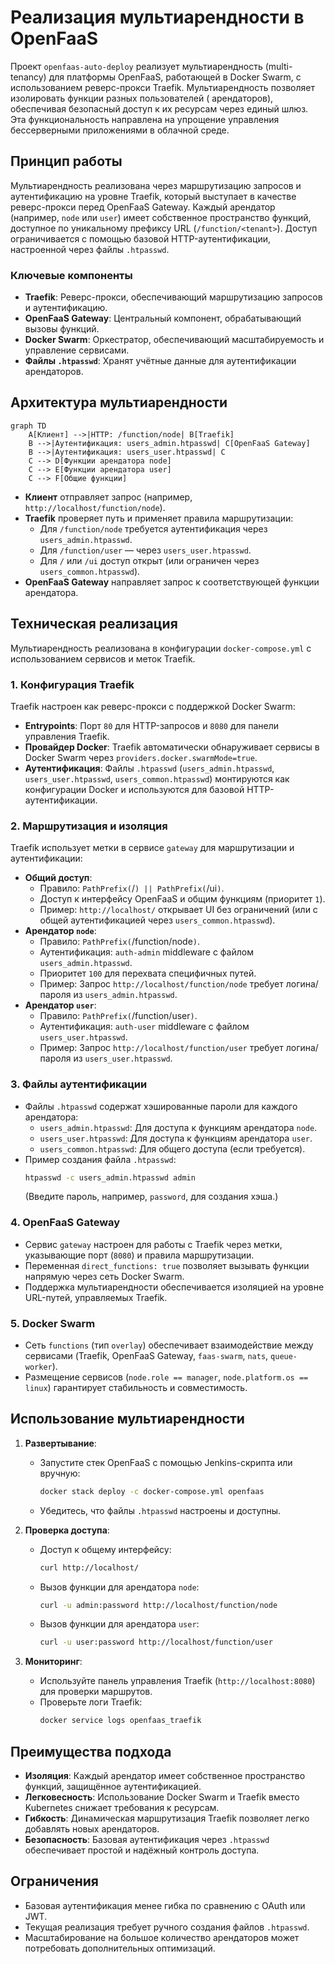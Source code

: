 # Реализация мультиарендности в OpenFaaS

Проект `openfaas-auto-deploy` реализует мультиарендность (multi-tenancy) для платформы OpenFaaS, работающей в Docker
Swarm, с использованием реверс-прокси Traefik. Мультиарендность позволяет изолировать функции разных пользователей (
арендаторов), обеспечивая безопасный доступ к их ресурсам через единый шлюз. Эта функциональность направлена на
упрощение управления бессерверными приложениями в облачной среде.

## Принцип работы

Мультиарендность реализована через маршрутизацию запросов и аутентификацию на уровне Traefik, который выступает в
качестве реверс-прокси перед OpenFaaS Gateway. Каждый арендатор (например, `node` или `user`) имеет собственное
пространство функций, доступное по уникальному префиксу URL (`/function/<tenant>`). Доступ ограничивается с помощью
базовой HTTP-аутентификации, настроенной через файлы `.htpasswd`.

### Ключевые компоненты

- **Traefik**: Реверс-прокси, обеспечивающий маршрутизацию запросов и аутентификацию.
- **OpenFaaS Gateway**: Центральный компонент, обрабатывающий вызовы функций.
- **Docker Swarm**: Оркестратор, обеспечивающий масштабируемость и управление сервисами.
- **Файлы `.htpasswd`**: Хранят учётные данные для аутентификации арендаторов.

## Архитектура мультиарендности

```mermaid
graph TD
    A[Клиент] -->|HTTP: /function/node| B[Traefik]
    B -->|Аутентификация: users_admin.htpasswd| C[OpenFaaS Gateway]
    B -->|Аутентификация: users_user.htpasswd| C
    C --> D[Функции арендатора node]
    C --> E[Функции арендатора user]
    C --> F[Общие функции]
```

- **Клиент** отправляет запрос (например, `http://localhost/function/node`).
- **Traefik** проверяет путь и применяет правила маршрутизации:
    - Для `/function/node` требуется аутентификация через `users_admin.htpasswd`.
    - Для `/function/user` — через `users_user.htpasswd`.
    - Для `/` или `/ui` доступ открыт (или ограничен через `users_common.htpasswd`).
- **OpenFaaS Gateway** направляет запрос к соответствующей функции арендатора.

## Техническая реализация

Мультиарендность реализована в конфигурации `docker-compose.yml` с использованием сервисов и меток Traefik.

### 1. Конфигурация Traefik

Traefik настроен как реверс-прокси с поддержкой Docker Swarm:

- **Entrypoints**: Порт `80` для HTTP-запросов и `8080` для панели управления Traefik.
- **Провайдер Docker**: Traefik автоматически обнаруживает сервисы в Docker Swarm
  через `providers.docker.swarmMode=true`.
- **Аутентификация**: Файлы `.htpasswd` (`users_admin.htpasswd`, `users_user.htpasswd`, `users_common.htpasswd`)
  монтируются как конфигурации Docker и используются для базовой HTTP-аутентификации.

### 2. Маршрутизация и изоляция

Traefik использует метки в сервисе `gateway` для маршрутизации и аутентификации:

- **Общий доступ**:
    - Правило: `PathPrefix(`/`) || PathPrefix(`/ui`)`.
    - Доступ к интерфейсу OpenFaaS и общим функциям (приоритет `1`).
    - Пример: `http://localhost/` открывает UI без ограничений (или с общей аутентификацией
      через `users_common.htpasswd`).
- **Арендатор `node`**:
    - Правило: `PathPrefix(`/function/node`)`.
    - Аутентификация: `auth-admin` middleware с файлом `users_admin.htpasswd`.
    - Приоритет `100` для перехвата специфичных путей.
    - Пример: Запрос `http://localhost/function/node` требует логина/пароля из `users_admin.htpasswd`.
- **Арендатор `user`**:
    - Правило: `PathPrefix(`/function/user`)`.
    - Аутентификация: `auth-user` middleware с файлом `users_user.htpasswd`.
    - Пример: Запрос `http://localhost/function/user` требует логина/пароля из `users_user.htpasswd`.

### 3. Файлы аутентификации

- Файлы `.htpasswd` содержат хэшированные пароли для каждого арендатора:
    - `users_admin.htpasswd`: Для доступа к функциям арендатора `node`.
    - `users_user.htpasswd`: Для доступа к функциям арендатора `user`.
    - `users_common.htpasswd`: Для общего доступа (если требуется).
- Пример создания файла `.htpasswd`:
  ```bash
  htpasswd -c users_admin.htpasswd admin
  ```
  (Введите пароль, например, `password`, для создания хэша.)

### 4. OpenFaaS Gateway

- Сервис `gateway` настроен для работы с Traefik через метки, указывающие порт (`8080`) и правила маршрутизации.
- Переменная `direct_functions: true` позволяет вызывать функции напрямую через сеть Docker Swarm.
- Поддержка мультиарендности обеспечивается изоляцией на уровне URL-путей, управляемых Traefik.

### 5. Docker Swarm

- Сеть `functions` (тип `overlay`) обеспечивает взаимодействие между сервисами (Traefik, OpenFaaS
  Gateway, `faas-swarm`, `nats`, `queue-worker`).
- Размещение сервисов (`node.role == manager`, `node.platform.os == linux`) гарантирует стабильность и совместимость.

## Использование мультиарендности

1. **Развертывание**:
    - Запустите стек OpenFaaS с помощью Jenkins-скрипта или вручную:
      ```bash
      docker stack deploy -c docker-compose.yml openfaas
      ```
    - Убедитесь, что файлы `.htpasswd` настроены и доступны.

2. **Проверка доступа**:
    - Доступ к общему интерфейсу:
      ```bash
      curl http://localhost/
      ```
    - Вызов функции для арендатора `node`:
      ```bash
      curl -u admin:password http://localhost/function/node
      ```
    - Вызов функции для арендатора `user`:
      ```bash
      curl -u user:password http://localhost/function/user
      ```

3. **Мониторинг**:
    - Используйте панель управления Traefik (`http://localhost:8080`) для проверки маршрутов.
    - Проверьте логи Traefik:
      ```bash
      docker service logs openfaas_traefik
      ```

## Преимущества подхода

- **Изоляция**: Каждый арендатор имеет собственное пространство функций, защищённое аутентификацией.
- **Легковесность**: Использование Docker Swarm и Traefik вместо Kubernetes снижает требования к ресурсам.
- **Гибкость**: Динамическая маршрутизация Traefik позволяет легко добавлять новых арендаторов.
- **Безопасность**: Базовая аутентификация через `.htpasswd` обеспечивает простой и надёжный контроль доступа.

## Ограничения

- Базовая аутентификация менее гибка по сравнению с OAuth или JWT.
- Текущая реализация требует ручного создания файлов `.htpasswd`.
- Масштабирование на большое количество арендаторов может потребовать дополнительных оптимизаций.

